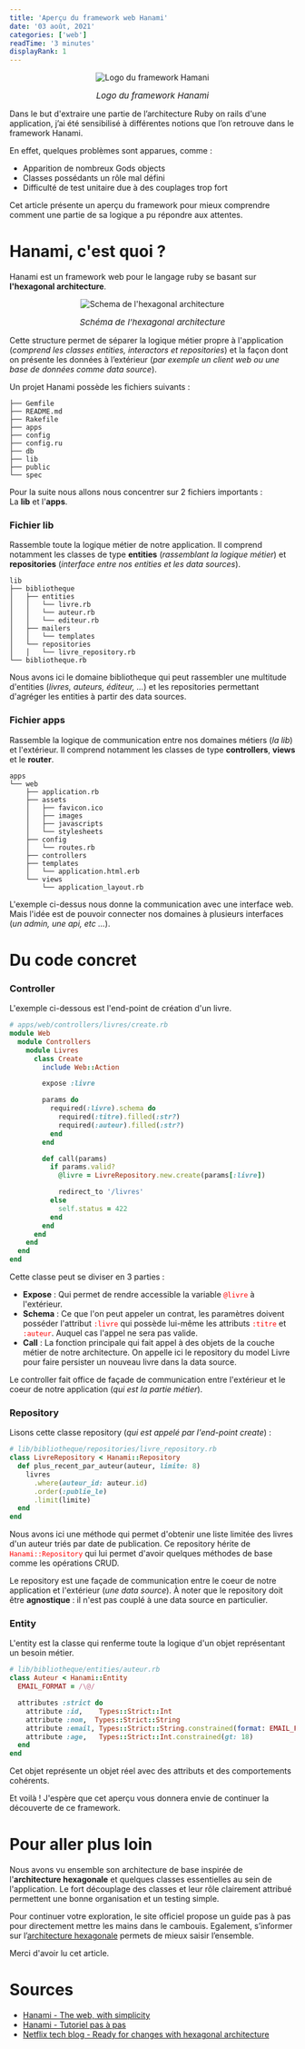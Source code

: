 ```yaml
---
title: 'Aperçu du framework web Hanami'
date: '03 août, 2021'
categories: ['web']
readTime: '3 minutes'
displayRank: 1
---
```

<p align="center">
  <img src="../images/hanami_introduction_logo.jpg" title="Logo du framework Hanami" alt="Logo du framework Hamani" />
  <figcaption style="text-align: center; font-size: 15px"><em>Logo du framework Hanami</em></figcaption>
</p>
Dans le but d'extraire une partie de l’architecture Ruby on rails d'une application, j’ai été sensibilisé à différentes notions que l’on retrouve dans le framework Hanami.

En effet, quelques problèmes sont apparues, comme :

- Apparition de nombreux Gods objects
- Classes possédants un rôle mal défini
- Difficulté de test unitaire due à des couplages trop fort

Cet article présente un aperçu du framework pour mieux comprendre comment une partie de sa logique a pu répondre aux attentes.

# Hanami, c'est quoi ?
Hanami est un framework web pour le langage ruby se basant sur **l'hexagonal architecture**.
<p align="center">
  <img src="../images/hanami_introduction_hexagonal_architecture.jpg" title="Schema de l'hexagonal architecture" alt="Schema de l'hexagonal architecture" />
  <figcaption style="text-align: center; font-size: 15px"><em>Schéma de l'hexagonal architecture</em></figcaption>
</p>

Cette structure permet de séparer la logique métier propre à l'application (*comprend les classes entities, interactors et repositories*) et la façon dont on présente les données à l’extérieur (*par exemple un client web ou une base de données comme data source*).

Un projet Hanami possède les fichiers suivants :
```
├── Gemfile
├── README.md
├── Rakefile
├── apps
├── config
├── config.ru
├── db
├── lib
├── public
└── spec
```
Pour la suite nous allons nous concentrer sur 2 fichiers importants : <br />La **lib** et l'**apps**.
### Fichier lib
Rassemble toute la logique métier de notre application. Il comprend notamment les classes de type **entities** (*rassemblant la logique métier*) et **repositories** (*interface entre nos entities et les data sources*).
```
lib
├── bibliotheque
│   ├── entities
│   │   └── livre.rb
│   │   └── auteur.rb
│   │   └── editeur.rb
│   ├── mailers
│   │   └── templates
│   └── repositories
│   │   └── livre_repository.rb
└── bibliotheque.rb
```
Nous avons ici le domaine bibliotheque qui peut rassembler une multitude d'entities (*livres, auteurs, éditeur, ...*) et les repositories permettant d'agréger les entities à partir des data sources.
### Fichier apps 
Rassemble la logique de communication entre nos domaines métiers (*la lib*) et l'extérieur. Il comprend notamment les classes de type **controllers**, **views** et le **router**.
```
apps
└── web
    ├── application.rb
    ├── assets
    │   ├── favicon.ico
    │   ├── images
    │   ├── javascripts
    │   └── stylesheets
    ├── config
    │   └── routes.rb
    ├── controllers
    ├── templates
    │   └── application.html.erb
    └── views
        └── application_layout.rb
```
L'exemple ci-dessus nous donne la communication avec une interface web. Mais l'idée est de pouvoir connecter nos domaines à plusieurs interfaces (*un admin, une api, etc ...*).
# Du code concret
### Controller
L'exemple ci-dessous est l'end-point de création d'un livre.
```ruby
# apps/web/controllers/livres/create.rb
module Web
  module Controllers
    module Livres
      class Create
        include Web::Action

        expose :livre

        params do
          required(:livre).schema do
            required(:titre).filled(:str?)
            required(:auteur).filled(:str?)
          end
        end

        def call(params)
          if params.valid?
            @livre = LivreRepository.new.create(params[:livre])

            redirect_to '/livres'
          else
            self.status = 422
          end
        end
      end
    end
  end
end
```
Cette classe peut se diviser en 3 parties : 
- **Expose** : Qui permet de rendre accessible la variable <span style="color: red">`@livre`</span> à l'extérieur.
- **Schema** : Ce que l'on peut appeler un contrat, les paramètres doivent posséder l'attribut <span style="color: red">`:livre`</span> qui possède lui-même les attributs <span style="color: red">`:titre`</span> et <span style="color: red">`:auteur`</span>. Auquel cas l'appel ne sera pas valide.
- **Call** : La fonction principale qui fait appel à des objets de la couche métier de notre architecture. On appelle ici le repository du model Livre pour faire persister un nouveau livre dans la data source.

Le controller fait office de façade de communication entre l'extérieur et le coeur de notre application (*qui est la partie métier*). 
### Repository
Lisons cette classe repository (*qui est appelé par l'end-point create*) :
```ruby
# lib/bibliotheque/repositories/livre_repository.rb
class LivreRepository < Hanami::Repository
  def plus_recent_par_auteur(auteur, limite: 8)
    livres
      .where(auteur_id: auteur.id)
      .order(:publie_le)
      .limit(limite)
  end
end
```
Nous avons ici une méthode qui permet d'obtenir une liste limitée des livres d'un auteur triés par date de publication. Ce repository hérite de <span style="color: red">`Hanami::Repository`</span> qui lui permet d'avoir quelques méthodes de base comme les opérations CRUD.

Le repository est une façade de communication entre le coeur de notre application et l'extérieur (*une data source*). À noter que le repository doit être **agnostique** : il n'est pas couplé à une data source en particulier.
### Entity
L'entity est la classe qui renferme toute la logique d'un objet représentant un besoin métier.
```ruby
# lib/bibliotheque/entities/auteur.rb
class Auteur < Hanami::Entity
  EMAIL_FORMAT = /\@/

  attributes :strict do
    attribute :id,    Types::Strict::Int
    attribute :nom,  Types::Strict::String
    attribute :email, Types::Strict::String.constrained(format: EMAIL_FORMAT)
    attribute :age,   Types::Strict::Int.constrained(gt: 18)
  end
end
```
Cet objet représente un objet réel avec des attributs et des comportements cohérents.

Et voilà ! J'espère que cet aperçu vous donnera envie de continuer la découverte de ce framework.
# Pour aller plus loin
Nous avons vu ensemble son architecture de base inspirée de l'**architecture hexagonale** et quelques classes essentielles au sein de l'application.
Le fort découplage des classes et leur rôle clairement attribué permettent une bonne organisation et un testing simple. 

Pour continuer votre exploration, le site officiel propose un guide pas à pas pour directement mettre les mains dans le cambouis. Egalement, s’informer sur l’[architecture hexagonale](https://blog.octo.com/architecture-hexagonale-trois-principes-et-un-exemple-dimplementation/) permets de mieux saisir l’ensemble.

Merci d'avoir lu cet article.
# Sources
- [Hanami - The web, with simplicity](https://hanamirb.org/)
- [Hanami - Tutoriel pas à pas](https://guides.hanamirb.org/v1.3/introduction/getting-started/)
- [Netflix tech blog - Ready for changes with hexagonal architecture](https://netflixtechblog.com/ready-for-changes-with-hexagonal-architecture-b315ec967749)
